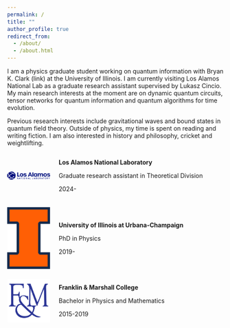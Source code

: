 ```yaml
---
permalink: /
title: ""
author_profile: true
redirect_from: 
  - /about/
  - /about.html
---
```


I am a physics graduate student working on quantum information with Bryan K. Clark (link) at the University of Illinois. I am currently visiting Los Alamos National Lab as a graduate research assistant supervised by Lukasz Cincio. My main research interests at the moment are on dynamic quantum circuits, tensor networks for quantum information and quantum algorithms for time evolution. 

Previous research interests include gravitational waves and bound states in quantum field theory. Outside of physics, my time is spent on reading and writing fiction. I am also interested in history and philosophy, cricket and weightlifting.

<div style="display: flex; align-items: center; margin-bottom: 20px;">
  <img src="../images/lanl-logo.png" alt="Los Alamos National Laboratory" style="width: 100px; margin-right: 20px;"/>
  <div>
    <p><strong>Los Alamos National Laboratory</strong></p>
    <p>Graduate research assistant in Theoretical Division</p>
    <p>2024-</p>
  </div>
</div>

<div style="display: flex; align-items: center; margin-bottom: 20px;">
  <img src="../images/uiuc-logo.png" alt="University of Illinois at Urbana-Champaign" style="width: 100px; margin-right: 20px;"/>
  <div>
    <p><strong>University of Illinois at Urbana-Champaign</strong></p>
    <p>PhD in Physics</p>
    <p>2019-</p>
  </div>
</div>

<div style="display: flex; align-items: center;">
  <img src="../images/fnm-logo.png" alt="Franklin & Marshall College" style="width: 100px; margin-right: 20px;"/>
  <div>
    <p><strong>Franklin & Marshall College</strong></p>
    <p>Bachelor in Physics and Mathematics</p>
    <p>2015-2019</p>
  </div>
</div>
